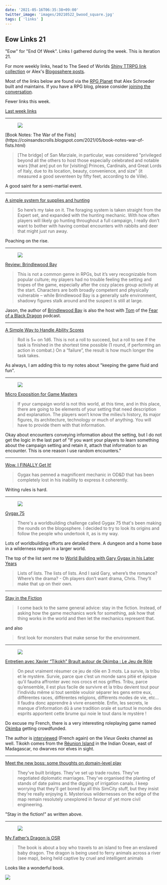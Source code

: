 ```yaml
---
date: '2021-05-16T06:35:38+09:00'
twitter_image: 'images/20210522_bwood_square.jpg'
tags: [ 'links' ]
---
```


## Eow Links 21

"Eow" for "End Of Week". Links I gathered during the week. This is iteration 21.

For more weekly links, head to The Seed of Worlds [Shiny TTRPG link collection](https://seedofworlds.blogspot.com/search/label/weekly%20links) or Alex's [Blogosphere posts](https://alexschroeder.ch/wiki/Blogosphere).

Most of the links below are found via the [RPG Planet](https://campaignwiki.org/rpg/) that Alex Schroeder built and maintains. If you have a RPG blog, please consider [joining the conversation](https://campaignwiki.org/wiki/Planet/Please_join!).

Fewer links this week.

[Last week links](20210516.html?t=Eow_Links_20&f=eow21)

<hr/>


<figure class="right smaller">
<a href="https://en.wikipedia.org/wiki/San_Marziale#/media/File:Chiesa_di_S.Marziale_Facciata.JPG"><img src="images/20210522_sanmarziale.jpg" loading="lazy" /></a>
<figcaption>
</figcaption>
</figure>
[Book Notes: The War of the Fists](https://coinsandscrolls.blogspot.com/2021/05/book-notes-war-of-fists.html)

> [The bridge] of San Marziale, in particular, was considered "privileged beyond all the others to host those especially celebrated and notable wars [that are] put on for [visiting] Princes, Cardinals, and Great Lords of Italy, due to its location, beauty, convenience, and size" (it measured a good seventeen by fifty feet, according to de Ville).

A good saint for a semi-martial event.

<hr/>

[A simple system for supplies and hunting](http://spriggans-den.com/2021/05/21/a-simple-system-for-supplies-and-hunting/)

> So here’s my take on it. The foraging system is taken straight from the Expert set, and expanded with the hunting mechanic. With how often players will likely go hunting throughout a full campaign, I really don’t want to bother with having combat encounters with rabbits and deer that might just run away.

Poaching on the rise.

<hr/>

<figure class="right smallerr">
<a href="https://burnafterrunningrpg.com/2021/05/20/review-brindlewood-bay/"><img src="images/20210522_brindlewood.jpg" loading="lazy" /></a>
<figcaption>
</figcaption>
</figure>

[Review: Brindlewood Bay](https://burnafterrunningrpg.com/2021/05/20/review-brindlewood-bay/)

> This is not a common genre in RPGs, but it’s very recognizable from popular culture; my players had no trouble feeling the setting and tropes of the game, especially after the cozy places group activity at the start. Characters are both broadly competent and physically vulnerable – while Brindlewood Bay is a generally safe environment, shadowy figures stalk around and the suspect is still at large.

Jason, the author of [Brindlewood Bay](https://www.drivethrurpg.com/product/307416/Brindlewood-Bay?affiliate_id=2746229) is also the host with [Tom](http://porcupinegames.com/) of the [Fear of a Black Dragon](https://foabd.libsyn.com/website) podcast.

<hr/>

[A Simple Way to Handle Ability Scores](https://9and30kingdoms.blogspot.com/2021/05/a-simple-way-to-handle-ability-scores.html)

> Roll is 5+ on 1d6. This is not a roll to succeed, but a roll to see if the task is finished in the shortest time possible (1 round, if performing an action in combat.) On a “failure”, the result is how much longer the task takes.

As always, I am adding this to my notes about "keeping the game fluid and fun".

<hr/>

<figure class="right smallest">
<a href="https://grumpywizard.home.blog/2021/05/20/micro-exposition-for-game-masters/"><img src="images/20210522_crypt.jpg" loading="lazy" /></a>
<figcaption>
</figcaption>
</figure>

[Micro Exposition for Game Masters](https://grumpywizard.home.blog/2021/05/20/micro-exposition-for-game-masters/)

> If your campaign world is not this world, at this time, and in this place, there are going to be elements of your setting that need description and explanation. The players won’t know the milieu’s history, its major figures, its architecture, technology or much of anything. You will have to provide them with that information.

Okay about encounters conveying information about the setting, but I do not get the logic in the last part of "If you want your players to learn something about the campaign setting and retain it, attach that information to an encounter. This is one reason I use random encounters."

<hr/>

[Wow. I FINALLY Get It!](https://bxblackrazor.blogspot.com/2021/05/wow-i-finally-get-it.html)

> Gygax has penned a magnificent mechanic in OD&D that has been completely lost in his inability to express it coherently.

Writing rules is hard.

<hr/>

<figure class="right smaller">
<a href="https://dragonsneverforget.wordpress.com/2021/04/12/dungeons-and-dragons-isnt-a-combat-game/"><img src="images/20210522_moebius.jpg" loading="lazy" /></a>
<figcaption>
</figcaption>
</figure>

[Gygax 75](https://diyanddragons.blogspot.com/2020/08/gygax-75.html)

> There's a worldbuilding challenge called Gygax 75 that's been making the rounds on the blogosphere. I decided to try to look its origins and follow the people who undertook it, as is my way.

Lots of worldbuilding efforts are detailed there. A dungeon and a home base in a wilderness region in a larger world.

The top of the list sent me to [World Building with Gary Gygax in his Later Years](https://dragonsneverforget.wordpress.com/2021/04/21/world-building-with-gary-gygax-in-his-later-years/)

> Lists of lists. The lists of lists. And I said Gary, where’s the romance? Where’s the drama? - Oh players don’t want drama, Chris. They’ll make that up on their own.

<hr/>

[Stay in the Fiction](https://slyflourish.com/stay_in_the_fiction.html)

> I come back to the same general advice: stay in the fiction. Instead, of asking how the game mechanics work for something, ask how that thing works in the world and then let the mechanics represent that.

and also

> first look for monsters that make sense for the environment.

<hr/>

<figure class="right small">
<a href="https://fr.ulule.com/okimba-le-jeu-de-role/"><img src="images/20210522_okimba.jpg" loading="lazy" /></a>
<figcaption>
</figcaption>
</figure>

[Entretien avec Xavier “Tikokh” Brault autour de Okimba : Le Jeu de Rôle](https://culturejdr.fr/2021/05/16/entretien-avec-xavier-tikokh-brault-autour-de-okimba/)

> On peut vraiment résumer ce jeu de rôle en 3 mots. La survie, la tribu et le mystère.
Survie, parce que c’est un monde sans pitié et épique qu’il faudra affronter avec nos crocs et nos griffes.
Tribu, parce qu’ensemble, il est plus facile de survivre et la tribu devient tout pour l’individu même si tout semble vouloir séparer les gens entre eux, différentes races, différentes religions, différents modes de vie, etc… Il faudra donc apprendre à vivre ensemble.
Enfin, les secrets, le manque d’information dû à une tradition orale et surtout le monde des esprits apportent cette brume qui noie le tout dans le mystère !

Do excuse my French, there is a very interesting roleplaying game named [Okimba](https://fr.ulule.com/okimba-le-jeu-de-role/) getting crowdfunded.

The author is [interviewed](https://www.youtube.com/watch?v=630Lx7_IAwo) (French again) on the _Vieux Geeks_ channel as well. Tikokh comes from the [Réunion Island](https://en.wikipedia.org/wiki/R%C3%A9union) in the Indian Ocean, east of Madagascar, no dwarves nor elves in sight.

<hr/>

[Meet the new boss: some thoughts on domain-level play](https://udan-adan.blogspot.com/2021/05/meet-new-boss-some-thoughts-on-domain.html)

> They've built bridges. They've set up trade routes. They've negotiated diplomatic marriages. They've organised the planting of stands of date palms and the digging of irrigation canals. I keep worrying that they'll get bored by all this SimCity stuff, but they insist they're really enjoying it. Mysterious wildernesses on the edge of the map remain resolutely unexplored in favour of yet more civil engineering.

"Stay in the fiction!" as written above.

<hr/>

<figure class="right smaller">
<a href="https://newschoolrevolution.com/2021/05/17/my-fathers-dragon-is-osr"><img src="images/20210522_dragon.jpg" loading="lazy" /></a>
<figcaption>
</figcaption>
</figure>

[My Father’s Dragon is OSR](https://newschoolrevolution.com/2021/05/17/my-fathers-dragon-is-osr)

> The book is about a boy who travels to an island to free an enslaved baby dragon. The dragon is being used to ferry animals across a river (see map), being held captive by cruel and intelligent animals

Looks like a wonderful book.


<img class="pix" src="/images/pix.png?t=eow21" loading="lazy" />

